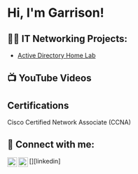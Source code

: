 <h1>Hi, I'm Garrison!

<h2>👨‍💻 IT Networking Projects:</h2>

  - [Active Directory Home Lab]()

<h2>📺 YouTube Videos</h2>

<h2>Certifications</h2>
Cisco Certified Network Associate (CCNA)

<h2> 🤳 Connect with me:</h2>

[<img align="left" alt="JoshMadakor | YouTube" width="22px" src="https://cdn.jsdelivr.net/npm/simple-icons@v3/icons/youtube.svg" />][youtube]
[<img align="left" alt="JoshMadakor | LinkedIn" width="22px" src="https://cdn.jsdelivr.net/npm/simple-icons@v3/icons/linkedin.svg" />][linkedin]

[youtube]: 
[linkedin]: 
